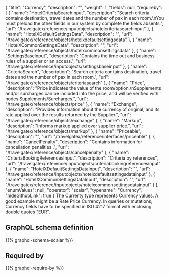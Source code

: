 {
  "title": "Currency",
  "description": "",
  "weight": 1,
  "fields": null,
  "requireby": [
    {
      "name": "HotelCriteriaSearchInput",
      "description": "Search criteria contains destination, travel dates and the number of pax in each room.\nYou must preload the other fields in our system by complete the fields absents.",
      "url": "/travelgatex/reference/inputobjects/hotelcriteriasearchinput"
    },
    {
      "name": "HotelXDefaultSettingsData",
      "description": "",
      "url": "/travelgatex/reference/objects/hotelxdefaultsettingsdata"
    },
    {
      "name": "HotelXCommonSettingsData",
      "description": "",
      "url": "/travelgatex/reference/objects/hotelxcommonsettingsdata"
    },
    {
      "name": "SettingsBaseInput",
      "description": "Contains the time out and business rules of a supplier or an access.",
      "url": "/travelgatex/reference/inputobjects/settingsbaseinput"
    },
    {
      "name": "CriteriaSearch",
      "description": "Search criteria contains destination, travel dates and the number of pax in each room.",
      "url": "/travelgatex/reference/objects/criteriasearch"
    },
    {
      "name": "Price",
      "description": "Price indicates the value of the room/option.\nSupplements and/or surcharges can be included into the price, and will be verified with nodes Supplements/Surcharges.",
      "url": "/travelgatex/reference/objects/price"
    },
    {
      "name": "Exchange",
      "description": "Provides information about the currency of original, and its rate applied over the results returned by the Supplier.",
      "url": "/travelgatex/reference/objects/exchange"
    },
    {
      "name": "Markup",
      "description": "Informs markup applied over supplier price.",
      "url": "/travelgatex/reference/objects/markup"
    },
    {
      "name": "Priceable",
      "description": "",
      "url": "/travelgatex/reference/interfaces/priceable"
    },
    {
      "name": "CancelPenalty",
      "description": "Contains information for cancellation penalities..",
      "url": "/travelgatex/reference/objects/cancelpenalty"
    },
    {
      "name": "CriteriaBookingReferencesInput",
      "description": "Criteria by references",
      "url": "/travelgatex/reference/inputobjects/criteriabookingreferencesinput"
    },
    {
      "name": "HotelXDefaultSettingsDataInput",
      "description": "",
      "url": "/travelgatex/reference/inputobjects/hotelxdefaultsettingsdatainput"
    },
    {
      "name": "HotelXCommonSettingsDataInput",
      "description": "",
      "url": "/travelgatex/reference/inputobjects/hotelxcommonsettingsdatainput"
    }
  ],
  "enumValues": null,
  "operator": "scalar",
  "typename": "Currency",
  "hideGithubLink": true
}
The Currenty type represents Currency values. A good example might be a Rate Price Currency.
In queries or mutations, Currency fields have to be specified in ISO 4217 format with enclosing double quotes "EUR".
## GraphQL schema definition

{{% graphql-schema-scalar %}}

## Required by

{{% graphql-require-by %}}

